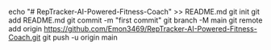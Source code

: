 echo "# RepTracker-AI-Powered-Fitness-Coach" >> README.md
git init
git add README.md
git commit -m "first commit"
git branch -M main
git remote add origin https://github.com/Emon3469/RepTracker-AI-Powered-Fitness-Coach.git
git push -u origin main
